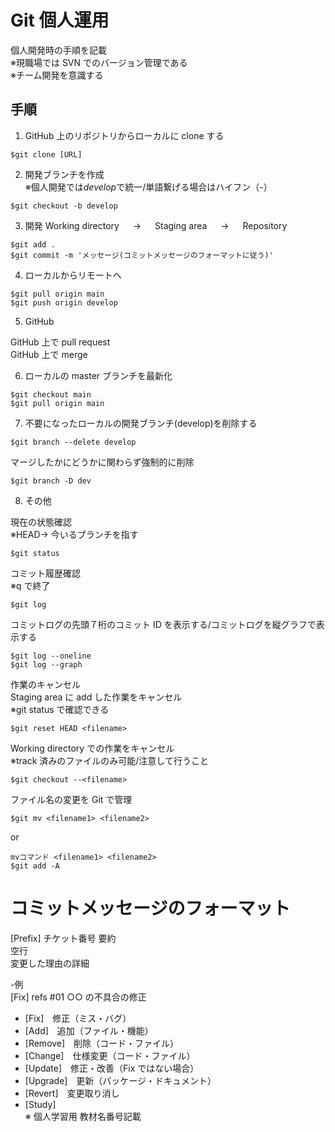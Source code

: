 # Git 個人運用

個人開発時の手順を記載  
※現職場では SVN でのバージョン管理である  
※チーム開発を意識する

## 手順

1. GitHub 上のリポジトリからローカルに clone する

```
$git clone [URL]
```

2. 開発ブランチを作成  
   ※個人開発では*develop*で統一/単語繋げる場合はハイフン（-）

```
$git checkout -b develop
```

3. 開発 Working directory 　 → 　 Staging area 　 → 　 Repository

```
$git add .
$git commit -m 'メッセージ(コミットメッセージのフォーマットに従う)'
```

4. ローカルからリモートへ

```
$git pull origin main
$git push origin develop
```

5. GitHub

GitHub 上で pull request  
GitHub 上で merge

6. ローカルの master ブランチを最新化

```
$git checkout main
$git pull origin main
```

7. 不要になったローカルの開発ブランチ(develop)を削除する

```
$git branch --delete develop
```

マージしたかにどうかに関わらず強制的に削除

```
$git branch -D dev
```

8. その他

現在の状態確認  
※HEAD→ 今いるブランチを指す

```
$git status
```

コミット履歴確認  
※q で終了

```
$git log
```

コミットログの先頭７桁のコミット ID を表示する/コミットログを縦グラフで表示する

```
$git log --oneline
$git log --graph
```

作業のキャンセル  
Staging area に add した作業をキャンセル  
※git status で確認できる

```
$git reset HEAD <filename>
```

Working directory での作業をキャンセル  
※track 済みのファイルのみ可能/注意して行うこと

```
$git checkout --<filename>
```

ファイル名の変更を Git で管理

```
$git mv <filename1> <filename2>
```

or

```
mvコマンド <filename1> <filename2>
$git add -A
```

# コミットメッセージのフォーマット

[Prefix] チケット番号 要約  
空行  
変更した理由の詳細

-例  
[Fix] refs #01 ○○ の不具合の修正

- [Fix]　修正（ミス・バグ）
- [Add]　追加（ファイル・機能）
- [Remove]　削除（コード・ファイル）
- [Change]　仕様変更（コード・ファイル）
- [Update]　修正・改善（Fix ではない場合）
- [Upgrade]　更新（パッケージ・ドキュメント）
- [Revert]　変更取り消し
- [Study]  
  ※ 個人学習用 教材名番号記載
